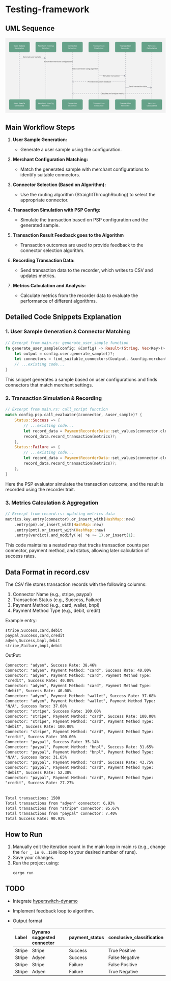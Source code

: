 # Testing-framework

## UML Sequence
![UML Sequence for testing-framework](./testing-framework.jpg)
## Main Workflow Steps

1. **User Sample Generation:**  
   - Generate a user sample using the configuration.
   
2. **Merchant Configuration Matching:**  
   - Match the generated sample with merchant configurations to identify suitable connectors.

3. **Connector Selection (Based on Algorithm):**  
   - Use the routing algorithm (StraightThroughRouting) to select the appropriate connector.

4. **Transaction Simulation with PSP Config:**  
   - Simulate the transaction based on PSP configuration and the generated sample.
5. **Transaction Result Feedback goes to the Algorithm**
   - Transaction outcomes are used to provide feedback to the connector selection algorithm.
   
5. **Recording Transaction Data:**  
   - Send transaction data to the recorder, which writes to CSV and updates metrics.

7. **Metrics Calculation and Analysis:**  
   - Calculate metrics from the recorder data to evaluate the performance of different algorithms.

## Detailed Code Snippets Explanation

### 1. User Sample Generation & Connector Matching
```rust
// Excerpt from main.rs: generate_user_sample function
fn generate_user_sample(config: &Config) -> Result<(String, Vec<Key>)> {
    let output = config.user.generate_sample()?;
    let connectors = find_suitable_connectors(&output, &config.merchant);
    // ...existing code...
}
```
This snippet generates a sample based on user configurations and finds connectors that match merchant settings.

### 2. Transaction Simulation & Recording
```rust
// Excerpt from main.rs: call_script function
match config.psp.call_evaluator(&connector, &user_sample)? {
    Status::Success => {
        // ...existing code...
        let record_data = PaymentRecorderData::set_values(connector.clone(), Status::Success, Key(user_sample.clone()));
        record_data.record_transaction(metrics)?;
    },
    Status::Failure => {
        // ...existing code...
        let record_data = PaymentRecorderData::set_values(connector.clone(), Status::Failure, Key(user_sample.clone()));
        record_data.record_transaction(metrics)?;
    },
}
```
Here the PSP evaluator simulates the transaction outcome, and the result is recorded using the recorder trait.

### 3. Metrics Calculation & Aggregation
```rust
// Excerpt from record.rs: updating metrics data
metrics.key.entry(connector).or_insert_with(HashMap::new)
    .entry(pm).or_insert_with(HashMap::new)
    .entry(pmt).or_insert_with(HashMap::new)
    .entry(verdict).and_modify(|e| *e += 1).or_insert(1);
```
This code maintains a nested map that tracks transaction counts per connector, payment method, and status, allowing later calculation of success rates.

## Data Format in record.csv

The CSV file stores transaction records with the following columns:
1. Connector Name (e.g., stripe, paypal)
2. Transaction Status (e.g., Success, Failure)
3. Payment Method (e.g., card, wallet, bnpl)
4. Payment Method Type (e.g., debit, credit)

Example entry:
```
stripe,Success,card,debit
paypal,Success,card,credit
adyen,Success,bnpl,debit
stripe,Failure,bnpl,debit
```

OutPut:
 ```
Connector: "adyen", Success Rate: 38.46%
Connector: "adyen", Payment Method: "card", Success Rate: 40.00%
Connector: "adyen", Payment Method: "card", Payment Method Type: "credit", Success Rate: 40.00%
Connector: "adyen", Payment Method: "card", Payment Method Type: "debit", Success Rate: 40.00%
Connector: "adyen", Payment Method: "wallet", Success Rate: 37.68%
Connector: "adyen", Payment Method: "wallet", Payment Method Type: "N/A", Success Rate: 37.68%
Connector: "stripe", Success Rate: 100.00%
Connector: "stripe", Payment Method: "card", Success Rate: 100.00%
Connector: "stripe", Payment Method: "card", Payment Method Type: "debit", Success Rate: 100.00%
Connector: "stripe", Payment Method: "card", Payment Method Type: "credit", Success Rate: 100.00%
Connector: "paypal", Success Rate: 35.14%
Connector: "paypal", Payment Method: "bnpl", Success Rate: 31.65%
Connector: "paypal", Payment Method: "bnpl", Payment Method Type: "N/A", Success Rate: 31.65%
Connector: "paypal", Payment Method: "card", Success Rate: 43.75%
Connector: "paypal", Payment Method: "card", Payment Method Type: "debit", Success Rate: 52.38%
Connector: "paypal", Payment Method: "card", Payment Method Type: "credit", Success Rate: 27.27%


Total transactions: 1500
Total transactions from "adyen" connector: 6.93%
Total transactions from "stripe" connector: 85.67%
Total transactions from "paypal" connector: 7.40%
Total Success Rate: 90.93%
 ```

## How to Run

1. Manually edit the iteration count in the main loop in main.rs (e.g., change the `for _ in 0..1500` loop to your desired number of runs).
2. Save your changes.
3. Run the project using:
   ```
   cargo run
   ```

## TODO

- Integrate [hyperswitch-dynamo](https://github.com/juspay/hyperswitch-dynamo)
- Implement feedback loop to algorithm.
- Output format 

    | Label  | Dynamo suggested connector | payment_status | conclusive_classification |
    |--------|----------------------------|---------------|--------------------------|
    | Stripe | Stripe                     | Success       | True Positive           |
    | Stripe | Adyen                      | Success       | False Negative          |
    | Stripe | Stripe                     | Failure       | False Positive          |
    | Stripe | Adyen                      | Failure       | True Negative           |